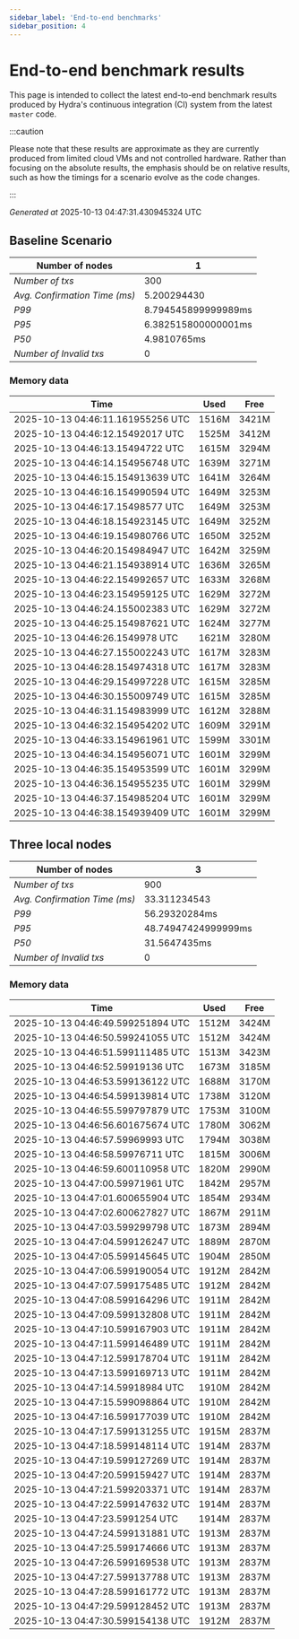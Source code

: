 ```yaml
--- 
sidebar_label: 'End-to-end benchmarks' 
sidebar_position: 4 
--- 
```


# End-to-end benchmark results 

This page is intended to collect the latest end-to-end benchmark  results produced by Hydra's continuous integration (CI) system from  the latest `master` code.

:::caution

Please note that these results are approximate  as they are currently produced from limited cloud VMs and not controlled hardware.  Rather than focusing on the absolute results,   the emphasis should be on relative results,  such as how the timings for a scenario evolve as the code changes.

:::

_Generated at_  2025-10-13 04:47:31.430945324 UTC


## Baseline Scenario



| Number of nodes |  1 | 
| -- | -- |
| _Number of txs_ | 300 |
| _Avg. Confirmation Time (ms)_ | 5.200294430 |
| _P99_ | 8.794545899999989ms |
| _P95_ | 6.382515800000001ms |
| _P50_ | 4.9810765ms |
| _Number of Invalid txs_ | 0 |
      

### Memory data 

 | Time | Used | Free | 
|------------------------------------|------|------|
 | 2025-10-13 04:46:11.161955256 UTC | 1516M | 3421M | 
 | 2025-10-13 04:46:12.15492017 UTC | 1525M | 3412M | 
 | 2025-10-13 04:46:13.15494722 UTC | 1615M | 3294M | 
 | 2025-10-13 04:46:14.154956748 UTC | 1639M | 3271M | 
 | 2025-10-13 04:46:15.154913639 UTC | 1641M | 3264M | 
 | 2025-10-13 04:46:16.154990594 UTC | 1649M | 3253M | 
 | 2025-10-13 04:46:17.15498577 UTC | 1649M | 3253M | 
 | 2025-10-13 04:46:18.154923145 UTC | 1649M | 3252M | 
 | 2025-10-13 04:46:19.154980766 UTC | 1650M | 3252M | 
 | 2025-10-13 04:46:20.154984947 UTC | 1642M | 3259M | 
 | 2025-10-13 04:46:21.154938914 UTC | 1636M | 3265M | 
 | 2025-10-13 04:46:22.154992657 UTC | 1633M | 3268M | 
 | 2025-10-13 04:46:23.154959125 UTC | 1629M | 3272M | 
 | 2025-10-13 04:46:24.155002383 UTC | 1629M | 3272M | 
 | 2025-10-13 04:46:25.154987621 UTC | 1624M | 3277M | 
 | 2025-10-13 04:46:26.1549978 UTC | 1621M | 3280M | 
 | 2025-10-13 04:46:27.155002243 UTC | 1617M | 3283M | 
 | 2025-10-13 04:46:28.154974318 UTC | 1617M | 3283M | 
 | 2025-10-13 04:46:29.154997228 UTC | 1615M | 3285M | 
 | 2025-10-13 04:46:30.155009749 UTC | 1615M | 3285M | 
 | 2025-10-13 04:46:31.154983999 UTC | 1612M | 3288M | 
 | 2025-10-13 04:46:32.154954202 UTC | 1609M | 3291M | 
 | 2025-10-13 04:46:33.154961961 UTC | 1599M | 3301M | 
 | 2025-10-13 04:46:34.154956071 UTC | 1601M | 3299M | 
 | 2025-10-13 04:46:35.154953599 UTC | 1601M | 3299M | 
 | 2025-10-13 04:46:36.154955235 UTC | 1601M | 3299M | 
 | 2025-10-13 04:46:37.154985204 UTC | 1601M | 3299M | 
 | 2025-10-13 04:46:38.154939409 UTC | 1601M | 3299M | 


## Three local nodes



| Number of nodes |  3 | 
| -- | -- |
| _Number of txs_ | 900 |
| _Avg. Confirmation Time (ms)_ | 33.311234543 |
| _P99_ | 56.29320284ms |
| _P95_ | 48.74947424999999ms |
| _P50_ | 31.5647435ms |
| _Number of Invalid txs_ | 0 |
      

### Memory data 

 | Time | Used | Free | 
|------------------------------------|------|------|
 | 2025-10-13 04:46:49.599251894 UTC | 1512M | 3424M | 
 | 2025-10-13 04:46:50.599241055 UTC | 1512M | 3424M | 
 | 2025-10-13 04:46:51.599111485 UTC | 1513M | 3423M | 
 | 2025-10-13 04:46:52.59919136 UTC | 1673M | 3185M | 
 | 2025-10-13 04:46:53.599136122 UTC | 1688M | 3170M | 
 | 2025-10-13 04:46:54.599139814 UTC | 1738M | 3120M | 
 | 2025-10-13 04:46:55.599797879 UTC | 1753M | 3100M | 
 | 2025-10-13 04:46:56.601675674 UTC | 1780M | 3062M | 
 | 2025-10-13 04:46:57.59969993 UTC | 1794M | 3038M | 
 | 2025-10-13 04:46:58.59976711 UTC | 1815M | 3006M | 
 | 2025-10-13 04:46:59.600110958 UTC | 1820M | 2990M | 
 | 2025-10-13 04:47:00.59971961 UTC | 1842M | 2957M | 
 | 2025-10-13 04:47:01.600655904 UTC | 1854M | 2934M | 
 | 2025-10-13 04:47:02.600627827 UTC | 1867M | 2911M | 
 | 2025-10-13 04:47:03.599299798 UTC | 1873M | 2894M | 
 | 2025-10-13 04:47:04.599126247 UTC | 1889M | 2870M | 
 | 2025-10-13 04:47:05.599145645 UTC | 1904M | 2850M | 
 | 2025-10-13 04:47:06.599190054 UTC | 1912M | 2842M | 
 | 2025-10-13 04:47:07.599175485 UTC | 1912M | 2842M | 
 | 2025-10-13 04:47:08.599164296 UTC | 1911M | 2842M | 
 | 2025-10-13 04:47:09.599132808 UTC | 1911M | 2842M | 
 | 2025-10-13 04:47:10.599167903 UTC | 1911M | 2842M | 
 | 2025-10-13 04:47:11.599146489 UTC | 1911M | 2842M | 
 | 2025-10-13 04:47:12.599178704 UTC | 1911M | 2842M | 
 | 2025-10-13 04:47:13.599169713 UTC | 1911M | 2842M | 
 | 2025-10-13 04:47:14.59918984 UTC | 1910M | 2842M | 
 | 2025-10-13 04:47:15.599098864 UTC | 1910M | 2842M | 
 | 2025-10-13 04:47:16.599177039 UTC | 1910M | 2842M | 
 | 2025-10-13 04:47:17.599131255 UTC | 1915M | 2837M | 
 | 2025-10-13 04:47:18.599148114 UTC | 1914M | 2837M | 
 | 2025-10-13 04:47:19.599127269 UTC | 1914M | 2837M | 
 | 2025-10-13 04:47:20.599159427 UTC | 1914M | 2837M | 
 | 2025-10-13 04:47:21.599203371 UTC | 1914M | 2837M | 
 | 2025-10-13 04:47:22.599147632 UTC | 1914M | 2837M | 
 | 2025-10-13 04:47:23.5991254 UTC | 1914M | 2837M | 
 | 2025-10-13 04:47:24.599131881 UTC | 1913M | 2837M | 
 | 2025-10-13 04:47:25.599174666 UTC | 1913M | 2837M | 
 | 2025-10-13 04:47:26.599169538 UTC | 1913M | 2837M | 
 | 2025-10-13 04:47:27.599137788 UTC | 1913M | 2837M | 
 | 2025-10-13 04:47:28.599161772 UTC | 1913M | 2837M | 
 | 2025-10-13 04:47:29.599128452 UTC | 1913M | 2837M | 
 | 2025-10-13 04:47:30.599154138 UTC | 1912M | 2837M | 

